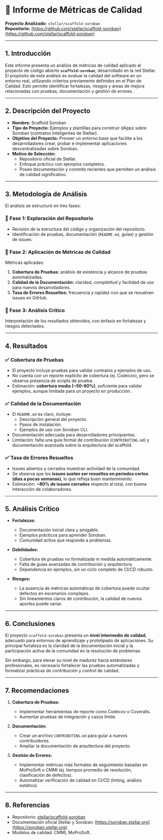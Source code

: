 # 📑 Informe de Métricas de Calidad  
**Proyecto Analizado:** `stellar/scaffold-soroban`  
**Repositorio:** [https://github.com/stellar/scaffold-soroban](https://github.com/stellar/scaffold-soroban)  

---

## 1. Introducción  
Este informe presenta un análisis de métricas de calidad aplicado al proyecto de código abierto **`scaffold-soroban`**, desarrollado en la red Stellar. El propósito de este análisis es evaluar la calidad del software en un entorno real, utilizando criterios previamente definidos en el Plan de Calidad. Esto permite identificar fortalezas, riesgos y áreas de mejora relacionadas con pruebas, documentación y gestión de errores.  

---

## 2. Descripción del Proyecto  
- **Nombre:** Scaffold Soroban  
- **Tipo de Proyecto:** Ejemplos y plantillas para construir dApps sobre Soroban (contratos inteligentes de Stellar).  
- **Objetivo del Proyecto:** Proveer un entorno base que facilite a los desarrolladores crear, probar e implementar aplicaciones descentralizadas sobre Soroban.  
- **Motivo de Selección:**  
  - Repositorio oficial de Stellar.  
  - Enfoque práctico con ejemplos completos.  
  - Posee documentación y commits recientes que permiten un análisis de calidad significativo.  

---

## 3. Metodología de Análisis  
El análisis se estructuró en tres fases:  

### 🔹 Fase 1: Exploración del Repositorio  
- Revisión de la estructura del código y organización del repositorio.  
- Identificación de pruebas, documentación (`README.md`, guías) y gestión de issues.  

### 🔹 Fase 2: Aplicación de Métricas de Calidad  
Métricas aplicadas:  
1. **Cobertura de Pruebas:** análisis de existencia y alcance de pruebas automatizadas.  
2. **Calidad de la Documentación:** claridad, completitud y facilidad de uso para nuevos desarrolladores.  
3. **Tasa de Errores Resueltos:** frecuencia y rapidez con que se resuelven issues en GitHub.  

### 🔹 Fase 3: Análisis Crítico  
Interpretación de los resultados obtenidos, con énfasis en fortalezas y riesgos detectados.  

---

## 4. Resultados  

### ✅ Cobertura de Pruebas  
- El proyecto incluye pruebas para validar contratos y ejemplos de uso.  
- No cuenta con un reporte explícito de cobertura (ej. Codecov), pero se observa presencia de scripts de prueba.  
- Estimación: **cobertura media (~50-60%)**, suficiente para validar ejemplos, aunque limitada para un proyecto en producción.  

### ✅ Calidad de la Documentación  
- El `README.md` es claro, incluye:  
  - Descripción general del proyecto.  
  - Pasos de instalación.  
  - Ejemplos de uso con Soroban CLI.  
- Documentación adecuada para desarrolladores principiantes.  
- Limitación: falta una guía formal de contribución (`CONTRIBUTING.md`) y documentación avanzada sobre la arquitectura del scaffold.  

### ✅ Tasa de Errores Resueltos  
- Issues abiertos y cerrados muestran actividad de la comunidad.  
- Se observa que los **issues suelen ser resueltos en periodos cortos (días a pocas semanas)**, lo que refleja buen mantenimiento.  
- Estimación: **~80% de issues cerrados** respecto al total, con buena interacción de colaboradores.  

---

## 5. Análisis Crítico  
- **Fortalezas:**  
  - Documentación inicial clara y amigable.  
  - Ejemplos prácticos para aprender Soroban.  
  - Comunidad activa que responde a problemas.  

- **Debilidades:**  
  - Cobertura de pruebas no formalizada ni medida automáticamente.  
  - Falta de guías avanzadas de contribución y arquitectura.  
  - Dependencia en ejemplos, sin un ciclo completo de CI/CD robusto.  

- **Riesgos:**  
  - La ausencia de métricas automáticas de cobertura puede ocultar defectos en escenarios complejos.  
  - Sin lineamientos claros de contribución, la calidad de nuevos aportes puede variar.  

---

## 6. Conclusiones  
El proyecto `scaffold-soroban` presenta un **nivel intermedio de calidad**, adecuado para entornos de aprendizaje y prototipado de aplicaciones. Su principal fortaleza es la claridad de la documentación inicial y la participación activa de la comunidad en la resolución de problemas.  

Sin embargo, para elevar su nivel de madurez hacia estándares profesionales, es necesario fortalecer las pruebas automatizadas y formalizar prácticas de contribución y control de calidad.  

---

## 7. Recomendaciones  
1. **Cobertura de Pruebas:**  
   - Implementar herramientas de reporte como Codecov o Coveralls.  
   - Aumentar pruebas de integración y casos límite.  

2. **Documentación:**  
   - Crear un archivo `CONTRIBUTING.md` para guiar a nuevos contribuidores.  
   - Ampliar la documentación de arquitectura del proyecto.  

3. **Gestión de Errores:**  
   - Implementar métricas más formales de seguimiento basadas en MoProSoft o CMMI (ej. tiempos promedio de resolución, clasificación de defectos).  
   - Automatizar verificación de calidad en CI/CD (linting, análisis estático).  

---

## 8. Referencias  
- Repositorio: [stellar/scaffold-soroban](https://github.com/stellar/scaffold-soroban)  
- Documentación oficial Stellar y Soroban: [https://soroban.stellar.org](https://soroban.stellar.org)  
- Modelos de calidad: CMMI, MoProSoft.  
